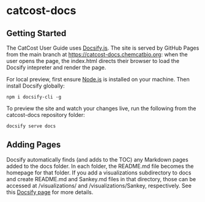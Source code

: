 # catcost-docs

## Getting Started

The CatCost User Guide uses [Docsify.js](https://docsify.js.org/). The site is served by GitHub Pages from the main branch at https://catcost-docs.chemcatbio.org: when the user opens the page, the index.html directs their browser to load the Docsify intepreter and render the page.

For local preview, first ensure [Node.js](https://nodejs.org/en/) is installed on your machine. Then install Docsify globally:

`npm i docsify-cli -g`

To preview the site and watch your changes live, run the following from the catcost-docs repository folder:

`docsify serve docs`

## Adding Pages

Docsify automatically finds (and adds to the TOC) any Markdown pages added to the docs folder. In each folder, the README.md file becomes the homepage for that folder. If you add a visualizations subdirectory to docs and create README.md and Sankey.md files in that directory, those can be accessed at /visualizations/ and /visualizations/Sankey, respectively. See this [Docsify page](https://docsify.js.org/#/more-pages) for more details.
